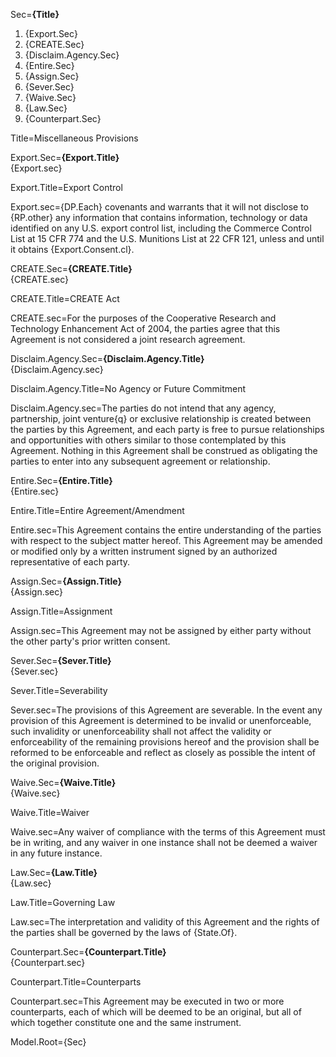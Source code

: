 Sec=<b>{Title}</b> <ol><li>{Export.Sec}</li><li>{CREATE.Sec}</li><li>{Disclaim.Agency.Sec}</li><li>{Entire.Sec}</li><li>{Assign.Sec}</li><li>{Sever.Sec}</li><li>{Waive.Sec}</li><li>{Law.Sec}</li><li>{Counterpart.Sec}</li></ol>

Title=Miscellaneous Provisions

Export.Sec=<b>{Export.Title}</b><br> {Export.sec}

Export.Title=Export Control

Export.sec={DP.Each} covenants and warrants that it will not disclose to {RP.other} any information that contains information, technology or data identified on any U.S. export control list, including the Commerce Control List at 15 CFR 774 and the U.S. Munitions List at 22 CFR 121, unless and until it obtains {Export.Consent.cl}.

CREATE.Sec=<b>{CREATE.Title}</b><br> {CREATE.sec}

CREATE.Title=CREATE Act

CREATE.sec=For the purposes of the Cooperative Research and Technology Enhancement Act of 2004, the parties agree that this Agreement is not considered a joint research agreement.

Disclaim.Agency.Sec=<b>{Disclaim.Agency.Title}</b><br> {Disclaim.Agency.sec}

Disclaim.Agency.Title=No Agency or Future Commitment

Disclaim.Agency.sec=The parties do not intend that any agency, partnership, joint venture{q} or exclusive relationship is created between the parties by this Agreement, and each party is free to pursue relationships and opportunities with others similar to those contemplated by this Agreement. Nothing in this Agreement shall be construed as obligating the parties to enter into any subsequent agreement or relationship.

Entire.Sec=<b>{Entire.Title}</b><br>  {Entire.sec}

Entire.Title=Entire Agreement/Amendment

Entire.sec=This Agreement contains the entire understanding of the parties with respect to the subject matter hereof. This Agreement may be amended or modified only by a written instrument signed by an authorized representative of each party.

Assign.Sec=<b>{Assign.Title}</b><br>  {Assign.sec}

Assign.Title=Assignment

Assign.sec=This Agreement may not be assigned by either party without the other party's prior written consent.

Sever.Sec=<b>{Sever.Title}</b><br> {Sever.sec}

Sever.Title=Severability

Sever.sec=The provisions of this Agreement are severable. In the event any provision of this Agreement is determined to be invalid or unenforceable, such invalidity or unenforceability shall not affect the validity or enforceability of the remaining provisions hereof and the provision shall be reformed to be enforceable and reflect as closely as possible the intent of the original provision.

Waive.Sec=<b>{Waive.Title}</b><br> {Waive.sec} 

Waive.Title=Waiver

Waive.sec=Any waiver of compliance with the terms of this Agreement must be in writing, and any waiver in one instance shall not be deemed a waiver in any future instance.

Law.Sec=<b>{Law.Title}</b><br> {Law.sec}

Law.Title=Governing Law

Law.sec=The interpretation and validity of this Agreement and the rights of the parties shall be governed by the laws of {State.Of}.

Counterpart.Sec=<b>{Counterpart.Title}</b><br> {Counterpart.sec}

Counterpart.Title=Counterparts

Counterpart.sec=This Agreement may be executed in two or more counterparts, each of which will be deemed to be an original, but all of which together constitute one and the same instrument.

Model.Root={Sec}

